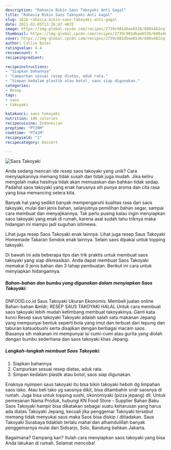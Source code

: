 ```yaml
---
description: "Rahasia Bikin Saos Takoyaki Anti Gagal"
title: "Rahasia Bikin Saos Takoyaki Anti Gagal"
slug: 1626-rahasia-bikin-saos-takoyaki-anti-gagal
date: 2021-02-05T13:26:47.407Z
image: https://img-global.cpcdn.com/recipes/2739c981dbae6536/680x482cq70/saos-takoyaki-foto-resep-utama.jpg
thumbnail: https://img-global.cpcdn.com/recipes/2739c981dbae6536/680x482cq70/saos-takoyaki-foto-resep-utama.jpg
cover: https://img-global.cpcdn.com/recipes/2739c981dbae6536/680x482cq70/saos-takoyaki-foto-resep-utama.jpg
author: Callie Bates
ratingvalue: 4.4
reviewcount: 9
recipeingredient:

recipeinstructions:
- "Siapkan bahannya"
- "Campurkan sesuai resep diatas, aduk rata."
- "Simpan kedalam plastik atau botol, saos siap digunakan."
categories:
- Resep
tags:
- saos
- takoyaki

katakunci: saos takoyaki 
nutrition: 146 calories
recipecuisine: Indonesian
preptime: "PT39M"
cooktime: "PT41M"
recipeyield: "1"
recipecategory: Dessert

---
```



![Saos Takoyaki](https://img-global.cpcdn.com/recipes/2739c981dbae6536/680x482cq70/saos-takoyaki-foto-resep-utama.jpg)

Anda sedang mencari ide resep saos takoyaki yang unik? Cara menyiapkannya memang tidak susah dan tidak juga mudah. Jika keliru mengolah maka hasilnya tidak akan memuaskan dan bahkan tidak sedap. Padahal saos takoyaki yang enak harusnya sih punya aroma dan cita rasa yang bisa memancing selera kita.

Banyak hal yang sedikit banyak mempengaruhi kualitas rasa dari saos takoyaki, mulai dari jenis bahan, selanjutnya pemilihan bahan segar, sampai cara membuat dan menyajikannya. Tak perlu pusing kalau ingin menyiapkan saos takoyaki yang enak di rumah, karena asal sudah tahu triknya maka hidangan ini mampu jadi suguhan istimewa.

Lihat juga resep Saos Takoyaki enak lainnya. Lihat juga resep Saus Takoyaki Homemade Takaran Sendok enak lainnya. Selain saos dipakai untuk topping takoyaki.


Di bawah ini ada beberapa tips dan trik praktis untuk membuat saos takoyaki yang siap dikreasikan. Anda dapat membuat Saos Takoyaki memakai 0 jenis bahan dan 3 tahap pembuatan. Berikut ini cara untuk menyiapkan hidangannya.

<!--inarticleads1-->

##### Bahan-bahan dan bumbu yang digunakan dalam menyiapkan Saos Takoyaki:



DNFOOD.co.id Saus Takoyaki Ukuran Ekonomis: Membeli jualan online Bahan-bahan &amp;mldr; RESEP SAUS TAKOYAKI HALAL Untuk cara membuat saos takoyaki lebih mudah ketimbang membuat takoyakinya. Ganti kata kunci Resep saus takoyaki Takoyaki adalah salah satu makanan Jepang yang mempunyai bentuk seperti bola yang imut dan terbuat dari tepung dan taburan katsuobushi serta disajikan dengan berbagai macam saos. Biasanya sih makanan ini mempunyai isi cumi-cumi atau gurita yang diolah dengan bumbu sederhana dan saos takoyaki khas Jepang. 

<!--inarticleads2-->

##### Langkah-langkah membuat Saos Takoyaki:

1. Siapkan bahannya
1. Campurkan sesuai resep diatas, aduk rata.
1. Simpan kedalam plastik atau botol, saos siap digunakan.


Enaknya nyimpen saus takoyaki itu bisa bikin takoyaki heboh dg limpahan saos tako. Atau beli tako yg saosnya dikit, bisa ditambahin sndr saosnya di rumah. Juga bisa untuk topping sushi, okonomiyaki (pizza jepang) dll. Untuk pemesanan Nama Produk, hubungi KN Food Store - Supplier Bahan Baku Saos Takoyaki hampir bisa dikatakan sebagai suatu keharusan yang harus ada diatas Takoyaki Jepang, kecuali jika penggemar Takoyaki tersebut memang tidak menyukai saus maka Saos bisa diskip / ditiadakan. Saus Takoyaki Surabaya tidaklah terlalu mahal dan alhamdulillah banyak penggemarnya mulai dari Sidoarjo, Solo, Bandung bahkan Jakarta. 

Bagaimana? Gampang kan? Itulah cara menyiapkan saos takoyaki yang bisa Anda lakukan di rumah. Selamat mencoba!
